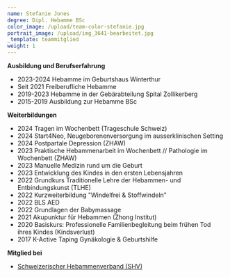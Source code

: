 ```yaml
---
name: Stefanie Jones
degree: Dipl. Hebamme BSc
color_image: /upload/team-color-stefanie.jpg
portrait_image: /upload/img_3641-bearbeitet.jpg
_template: teammitglied
weight: 1
---
```

**Ausbildung und Berufserfahrung**

* 2023-2024 Hebamme im Geburtshaus Winterthur
* Seit 2021 Freiberufliche Hebamme
* 2019-2023 Hebamme in der Gebärabteilung Spital Zollikerberg
* 2015-2019 Ausbildung zur Hebamme BSc

**Weiterbildungen**

* 2﻿024 Tragen im Wochenbett (Trageschule Schweiz)
* 2﻿024 Start4Neo, Neugeborenenversorgung im ausserklinischen Setting
* 2﻿024 Postpartale Depression (ZHAW)
* 2﻿023 Praktische Hebammenarbeit im Wochenbett // Pathologie im Wochenbett (ZHAW)
* 2﻿023 Manuelle Medizin rund um die Geburt
* 2﻿023 Entwicklung des Kindes in den ersten Lebensjahren
* 2022 Grundkurs Traditionelle Lehre der Hebammen- und Entbindungskunst (TLHE)
* 2022 Kurzweiterbildung "Windelfrei & Stoffwindeln"
* 2022 BLS AED
* 2022 Grundlagen der Babymassage
* 2021 Akupunktur für Hebammen (Zhong Institut)
* 2020 Basiskurs: Professionelle Familienbegleitung beim frühen Tod ihres Kindes (Kindsverlust)
* 2017 K-Active Taping Gynäkologie & Geburtshilfe

**Mitglied bei**

* [Schweizerischer Hebammenverband (SHV)](https://www.hebamme.ch "https\://www.hebamme.ch")